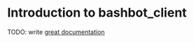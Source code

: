 # Introduction to bashbot_client

TODO: write [great documentation](http://jacobian.org/writing/what-to-write/)
